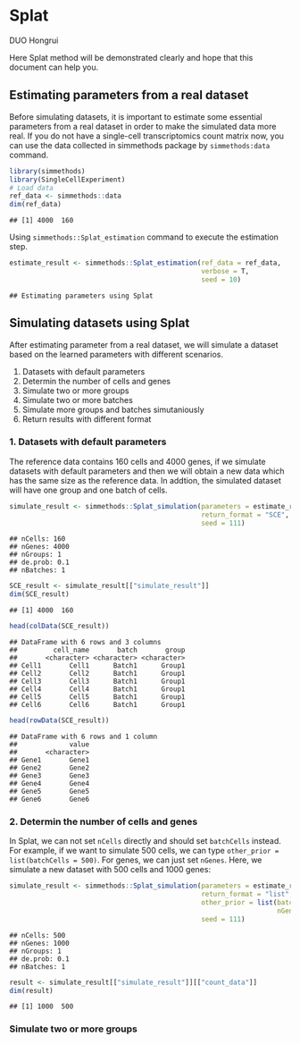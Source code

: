 Splat
================
DUO Hongrui

<!-- github markdown built using 
rmarkdown::render("vignettes/getting_started.Rmd", output_format = rmarkdown::github_document())
-->

Here Splat method will be demonstrated clearly and hope that this
document can help you.

## Estimating parameters from a real dataset

Before simulating datasets, it is important to estimate some essential
parameters from a real dataset in order to make the simulated data more
real. If you do not have a single-cell transcriptomics count matrix now,
you can use the data collected in simmethods package by
`simmethods:data` command.

``` r
library(simmethods)
library(SingleCellExperiment)
# Load data
ref_data <- simmethods::data
dim(ref_data)
```

    ## [1] 4000  160

Using `simmethods::Splat_estimation` command to execute the estimation
step.

``` r
estimate_result <- simmethods::Splat_estimation(ref_data = ref_data,
                                                verbose = T,
                                                seed = 10)
```

    ## Estimating parameters using Splat

## Simulating datasets using Splat

After estimating parameter from a real dataset, we will simulate a
dataset based on the learned parameters with different scenarios.

1.  Datasets with default parameters
2.  Determin the number of cells and genes
3.  Simulate two or more groups
4.  Simulate two or more batches
5.  Simulate more groups and batches simutaniously
6.  Return results with different format

### 1. Datasets with default parameters

The reference data contains 160 cells and 4000 genes, if we simulate
datasets with default parameters and then we will obtain a new data
which has the same size as the reference data. In addtion, the simulated
dataset will have one group and one batch of cells.

``` r
simulate_result <- simmethods::Splat_simulation(parameters = estimate_result[["estimate_result"]],
                                                return_format = "SCE",
                                                seed = 111)
```

    ## nCells: 160 
    ## nGenes: 4000 
    ## nGroups: 1 
    ## de.prob: 0.1 
    ## nBatches: 1

``` r
SCE_result <- simulate_result[["simulate_result"]]
dim(SCE_result)
```

    ## [1] 4000  160

``` r
head(colData(SCE_result))
```

    ## DataFrame with 6 rows and 3 columns
    ##         cell_name       batch       group
    ##       <character> <character> <character>
    ## Cell1       Cell1      Batch1      Group1
    ## Cell2       Cell2      Batch1      Group1
    ## Cell3       Cell3      Batch1      Group1
    ## Cell4       Cell4      Batch1      Group1
    ## Cell5       Cell5      Batch1      Group1
    ## Cell6       Cell6      Batch1      Group1

``` r
head(rowData(SCE_result))
```

    ## DataFrame with 6 rows and 1 column
    ##             value
    ##       <character>
    ## Gene1       Gene1
    ## Gene2       Gene2
    ## Gene3       Gene3
    ## Gene4       Gene4
    ## Gene5       Gene5
    ## Gene6       Gene6

### 2. Determin the number of cells and genes

In Splat, we can not set `nCells` directly and should set `batchCells`
instead. For example, if we want to simulate 500 cells, we can type
`other_prior = list(batchCells = 500)`. For genes, we can just set
`nGenes`. Here, we simulate a new dataset with 500 cells and 1000 genes:

``` r
simulate_result <- simmethods::Splat_simulation(parameters = estimate_result[["estimate_result"]],
                                                return_format = "list",
                                                other_prior = list(batchCells = 500,
                                                                   nGenes = 1000),
                                                seed = 111)
```

    ## nCells: 500 
    ## nGenes: 1000 
    ## nGroups: 1 
    ## de.prob: 0.1 
    ## nBatches: 1

``` r
result <- simulate_result[["simulate_result"]][["count_data"]]
dim(result)
```

    ## [1] 1000  500

### Simulate two or more groups
